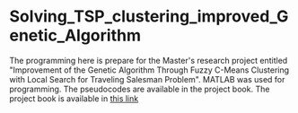 # Solving_TSP_clustering_improved_Genetic_Algorithm
The programming here is prepare for the Master's research project entitled "Improvement of the Genetic Algorithm Through Fuzzy C-Means Clustering with Local Search for Traveling Salesman Problem". MATLAB was used for programming. The pseudocodes are available in the project book. The project book is available in [this link](https://drive.google.com/file/d/19ydQarI-iPKf3ES0YiXRnJ4J1MMRr5Va/view?usp=sharing)
